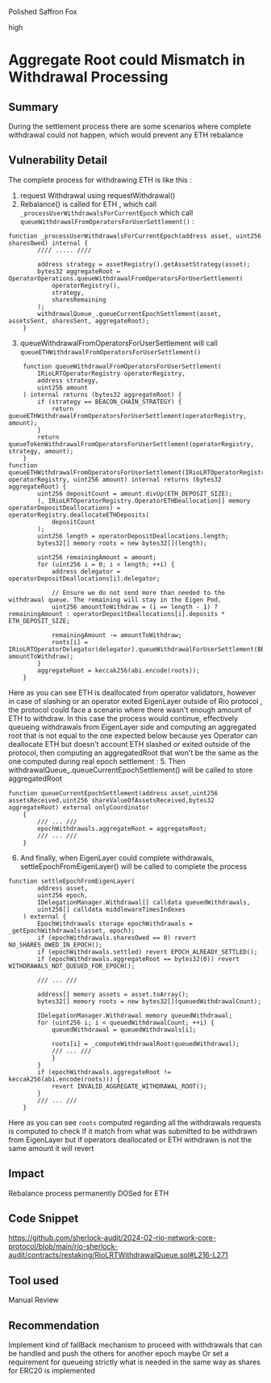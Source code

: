 Polished Saffron Fox

high

# Aggregate Root could Mismatch in Withdrawal Processing

## Summary
During the settlement process there are some scenarios where complete withdrawal could not happen, which would prevent any ETH rebalance

## Vulnerability Detail
The complete process for withdrawing ETH is like this : 
1. request Withdrawal using requestWithdrawal() 
2. Rebalance() is called for ETH , which call `_processUserWithdrawalsForCurrentEpoch` which call `queueWithdrawalFromOperatorsForUserSettlement()`  : 
```solidity
function _processUserWithdrawalsForCurrentEpoch(address asset, uint256 sharesOwed) internal {
        //// ..... ////

        address strategy = assetRegistry().getAssetStrategy(asset);
        bytes32 aggregateRoot = OperatorOperations.queueWithdrawalFromOperatorsForUserSettlement(
            operatorRegistry(),
            strategy,
            sharesRemaining
        );
        withdrawalQueue_.queueCurrentEpochSettlement(asset, assetsSent, sharesSent, aggregateRoot);
    }
```
3. queueWithdrawalFromOperatorsForUserSettlement will call `queueETHWithdrawalFromOperatorsForUserSettlement()`
```solidity
    function queueWithdrawalFromOperatorsForUserSettlement(
        IRioLRTOperatorRegistry operatorRegistry,
        address strategy,
        uint256 amount
    ) internal returns (bytes32 aggregateRoot) {
        if (strategy == BEACON_CHAIN_STRATEGY) {
            return queueETHWithdrawalFromOperatorsForUserSettlement(operatorRegistry, amount);
        }
        return queueTokenWithdrawalFromOperatorsForUserSettlement(operatorRegistry, strategy, amount);
    }
function queueETHWithdrawalFromOperatorsForUserSettlement(IRioLRTOperatorRegistry operatorRegistry, uint256 amount) internal returns (bytes32 aggregateRoot) {
        uint256 depositCount = amount.divUp(ETH_DEPOSIT_SIZE);
        (, IRioLRTOperatorRegistry.OperatorETHDeallocation[] memory operatorDepositDeallocations) = operatorRegistry.deallocateETHDeposits(
            depositCount
        );
        uint256 length = operatorDepositDeallocations.length;
        bytes32[] memory roots = new bytes32[](length);

        uint256 remainingAmount = amount;
        for (uint256 i = 0; i < length; ++i) {
            address delegator = operatorDepositDeallocations[i].delegator;

            // Ensure we do not send more than needed to the withdrawal queue. The remaining will stay in the Eigen Pod.
            uint256 amountToWithdraw = (i == length - 1) ? remainingAmount : operatorDepositDeallocations[i].deposits * ETH_DEPOSIT_SIZE;

            remainingAmount -= amountToWithdraw;
            roots[i] = IRioLRTOperatorDelegator(delegator).queueWithdrawalForUserSettlement(BEACON_CHAIN_STRATEGY, amountToWithdraw);
        }
        aggregateRoot = keccak256(abi.encode(roots));
    }
```
Here as you can see ETH is deallocated from operator validators, however in case of slashing or an operator exited EigenLayer outside of Rio protocol , the protocol could face a scenario where there wasn't enough amount of ETH to withdraw.
In this case the process would continue, effectively queueing withdrawals from EigenLayer side and computing an aggregated root that is not equal to the one expected below because yes Operator can deallocate ETH but doesn't account ETH slashed or exited outside of the protocol, then computing an aggregatedRoot that won't be the same as the one computed during real epoch settlement : 
5. Then withdrawalQueue_.queueCurrentEpochSettlement() will be called to store aggregatedRoot 
```solidity
function queueCurrentEpochSettlement(address asset,uint256 assetsReceived,uint256 shareValueOfAssetsReceived,bytes32 aggregateRoot) external onlyCoordinator 
    {
        /// ... ///
        epochWithdrawals.aggregateRoot = aggregateRoot;
        /// ... ///
    }
```
6. And finally, when EigenLayer could complete withdrawals, settleEpochFromEigenLayer() will be called to complete the process
```solidity
function settleEpochFromEigenLayer(
        address asset,
        uint256 epoch,
        IDelegationManager.Withdrawal[] calldata queuedWithdrawals,
        uint256[] calldata middlewareTimesIndexes
    ) external {
        EpochWithdrawals storage epochWithdrawals = _getEpochWithdrawals(asset, epoch);
        if (epochWithdrawals.sharesOwed == 0) revert NO_SHARES_OWED_IN_EPOCH();
        if (epochWithdrawals.settled) revert EPOCH_ALREADY_SETTLED();
        if (epochWithdrawals.aggregateRoot == bytes32(0)) revert WITHDRAWALS_NOT_QUEUED_FOR_EPOCH();

        /// ... ///

        address[] memory assets = asset.toArray();
        bytes32[] memory roots = new bytes32[](queuedWithdrawalCount);

        IDelegationManager.Withdrawal memory queuedWithdrawal;
        for (uint256 i; i < queuedWithdrawalCount; ++i) {
            queuedWithdrawal = queuedWithdrawals[i];

            roots[i] = _computeWithdrawalRoot(queuedWithdrawal);
            /// ... ///
            }
        }
        if (epochWithdrawals.aggregateRoot != keccak256(abi.encode(roots))) {
            revert INVALID_AGGREGATE_WITHDRAWAL_ROOT();
        }
        /// ... ///
    }
```
Here as you can see `roots` computed regarding all the withdrawals requests is computed to check if it match from what was submitted to be withdrawn from EigenLayer but if operators deallocated or ETH withdrawn is not the same amount it will revert

## Impact
Rebalance process permanently DOSed for ETH

## Code Snippet
https://github.com/sherlock-audit/2024-02-rio-network-core-protocol/blob/main/rio-sherlock-audit/contracts/restaking/RioLRTWithdrawalQueue.sol#L216-L271

## Tool used

Manual Review

## Recommendation
Implement kind of fallBack mechanism to proceed with withdrawals that can be handled and push the others for another epoch maybe
Or set a requirement for queueing strictly what is needed in the same way as shares for ERC20 is implemented